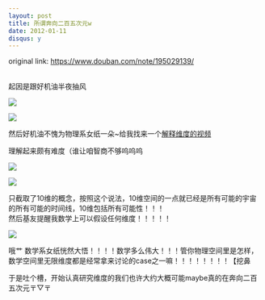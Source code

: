 ```yaml
---
layout: post
title: 所谓奔向二百五次元w
date: 2012-01-11
disqus: y
---
```


original link: https://www.douban.com/note/195029139/

   
起因是跟好机油半夜抽风  

![](/assets/images/所谓奔向二百五次元w/p195029139-1.jpg)

  

![](/assets/images/所谓奔向二百五次元w/p195029139-2.jpg)

  
  
  
然后好机油不愧为物理系女纸一朵~给我找来一个[解释维度的视频](http://www.tudou.com/programs/view/Hp78Uko1yzU/)  
  
理解起来颇有难度（谁让咱智商不够呜呜呜  

![](/assets/images/所谓奔向二百五次元w/p195029139-4.jpg)

  

![](/assets/images/所谓奔向二百五次元w/p195029139-5.jpg)

  
只截取了10维的概念，按照这个说法，10维空间的一点就已经是所有可能的宇宙的所有可能的时间线，10维包括所有可能性！！！  
然后基友提醒我数学上可以假设任何维度！！！！！  

![](/assets/images/所谓奔向二百五次元w/p195029139-6.jpg)

  
哦艹 数学系女纸恍然大悟！！！！数学多么伟大！！！管你物理空间里是怎样，数学空间里无限维度都是经常拿来讨论的case之一嘛！！！！！！！！【挖鼻  
  
于是吐个槽，开始认真研究维度的我们也许大约大概可能maybe真的在奔向二百五次元〒▽〒